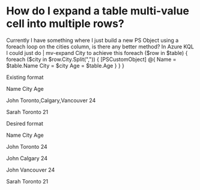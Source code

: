 
# How do I expand a table multi-value cell into multiple rows?

Currently I have something where I just build a new PS Object using a foreach loop on the cities column, is there any better method?
In Azure KQL I could just do | mv-expand City to achieve this
foreach ($row in $table) {
    foreach ($city in $row.City.Split(",")) {
        [PSCustomObject] @{
            Name = $table.Name
            City = $city
            Age  = $table.Age
        }
    }
}

Existing format




Name
City
Age




John
Toronto,Calgary,Vancouver
24


Sarah
Toronto
21




Desired format




Name
City
Age




John
Toronto
24


John
Calgary
24


John
Vancouver
24


Sarah
Toronto
21



 
        